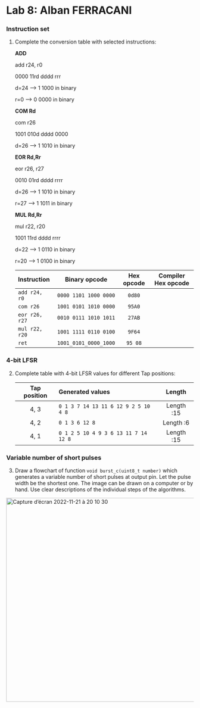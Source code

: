 # Lab 8: Alban FERRACANI

### Instruction set

1. Complete the conversion table with selected instructions:

    **ADD**
    
    add r24, r0
    
    0000 11rd dddd rrr
    
    d=24 --> 1 1000 in binary
    
    r=0  --> 0 0000 in binary

    **COM Rd**
    
    com r26
    
    1001 010d dddd 0000
    
    d=26 --> 1 1010 in binary
    
    **EOR Rd,Rr**
    
    eor r26, r27
    
    0010	01rd	dddd	rrrr
    
    d=26 --> 1 1010 in binary
    
    r=27 --> 1 1011 in binary
   
    **MUL Rd,Rr**
    
    mul r22, r20
    
    1001	11rd	dddd  rrrr
    
    d=22 --> 1 0110 in binary
    
    r=20 --> 1 0100 in binary
    
    
   | **Instruction** | **Binary opcode** | **Hex opcode** | **Compiler Hex opcode** |
   | :-- | :-: | :-: | :-: |
   | `add r24, r0` | `0000 1101 1000 0000` | `0d80` |  | 
   | `com r26` | `1001 0101 1010 0000` | `95A0` |  |
   | `eor r26, r27` | `0010 0111 1010 1011` | `27AB` |  |
   | `mul r22, r20` | `1001 1111 0110 0100` | `9F64` |  |
   | `ret` | `1001_0101_0000_1000` | `95 08` |  |
   

### 4-bit LFSR

2. Complete table with 4-bit LFSR values for different Tap positions:

   | **Tap position** | **Generated values** | **Length** |
   | :-: | :-- | :-: |
   | 4, 3 | `0 1 3 7 14 13 11 6 12 9 2 5 10 4 8`  | Length :15 |
   | 4, 2 | `0 1 3 6 12 8` | Length :6 |
   | 4, 1 | `0 1 2 5 10 4 9 3 6 13 11 7 14 12 8`| Length :15 |

### Variable number of short pulses

3. Draw a flowchart of function `void burst_c(uint8_t number)` which generates a variable number of short pulses at output pin. Let the pulse width be the shortest one. The image can be drawn on a computer or by hand. Use clear descriptions of the individual steps of the algorithms.

<img width="548" alt="Capture d’écran 2022-11-21 à 20 10 30" src="https://user-images.githubusercontent.com/114081879/203139392-21235b34-8c81-4045-bf39-a06493bd039d.png">
